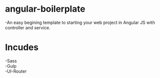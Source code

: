 # angular-boilerplate
-An easy begining template to starting your web project in Angular JS with controller and service. 

# Incudes
-Sass <br />
-Gulp <br />
-UI-Router <br />
